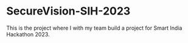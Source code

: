 # SecureVision-SIH-2023
This is the project where I with my team build a project for Smart India Hackathon 2023.
